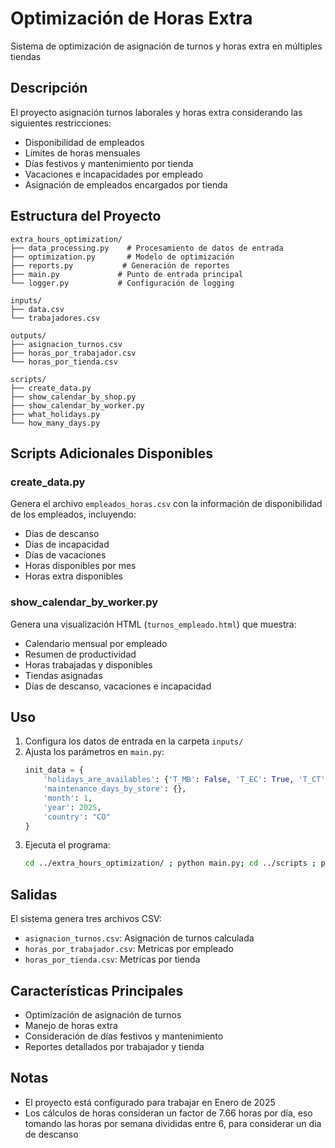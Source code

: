 # Optimización de Horas Extra

Sistema de optimización de asignación de turnos y horas extra en múltiples tiendas

## Descripción

El proyecto asignación turnos laborales y horas extra considerando las siguientes restricciones:

- Disponibilidad de empleados
- Límites de horas mensuales
- Días festivos y mantenimiento por tienda
- Vacaciones e incapacidades por empleado
- Asignación de empleados encargados por tienda

## Estructura del Proyecto

```
extra_hours_optimization/
├── data_processing.py    # Procesamiento de datos de entrada
├── optimization.py       # Modelo de optimización
├── reports.py           # Generación de reportes
├── main.py             # Punto de entrada principal
└── logger.py           # Configuración de logging

inputs/
├── data.csv
└── trabajadores.csv

outputs/
├── asignacion_turnos.csv
├── horas_por_trabajador.csv
└── horas_por_tienda.csv

scripts/
├── create_data.py
├── show_calendar_by_shop.py
├── show_calendar_by_worker.py
├── what_holidays.py
└── how_many_days.py

```

## Scripts Adicionales Disponibles

### create_data.py

Genera el archivo `empleados_horas.csv` con la información de disponibilidad de los empleados, incluyendo:

- Días de descanso
- Días de incapacidad
- Días de vacaciones
- Horas disponibles por mes
- Horas extra disponibles

### show_calendar_by_worker.py

Genera una visualización HTML (`turnos_empleado.html`) que muestra:

- Calendario mensual por empleado
- Resumen de productividad
- Horas trabajadas y disponibles
- Tiendas asignadas
- Días de descanso, vacaciones e incapacidad

## Uso

1. Configura los datos de entrada en la carpeta `inputs/`
2. Ajusta los parámetros en `main.py`:
   ```python
   init_data = {
       'holidays_are_availables': {'T_MB': False, 'T_EC': True, 'T_CT': True},
       'maintenance_days_by_store': {},
       'month': 1,
       'year': 2025,
       'country': "CO"
   }
   ```
3. Ejecuta el programa:
   ```bash
   cd ../extra_hours_optimization/ ; python main.py; cd ../scripts ; python show_calendar_by_worker.py
   ```

## Salidas

El sistema genera tres archivos CSV:

- `asignacion_turnos.csv`: Asignación de turnos calculada
- `horas_por_trabajador.csv`: Metricas por empleado
- `horas_por_tienda.csv`: Metricas por tienda

## Características Principales

- Optimización de asignación de turnos
- Manejo de horas extra
- Consideración de días festivos y mantenimiento
- Reportes detallados por trabajador y tienda

## Notas

- El proyecto está configurado para trabajar en Enero de 2025
- Los cálculos de horas consideran un factor de 7.66 horas por día, eso tomando las horas por semana divididas entre 6, para considerar un dia de descanso
